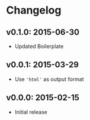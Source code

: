 # Changelog

## v0.1.0: 2015-06-30

- Updated Boilerplate

## v0.0.1: 2015-03-29

- Use `'html'` as output format

## v0.0.0: 2015-02-15

- Initial release
